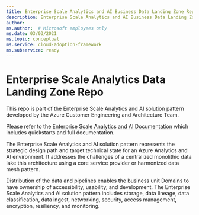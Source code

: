 ```yaml
---
title: Enterprise Scale Analytics and AI Business Data Landing Zone Repo.
description: Enterprise Scale Analytics and AI Business Data Landing Zone Repo.
author: 
ms.author:  # Microsoft employees only
ms.date: 03/03/2021
ms.topic: conceptual
ms.service: cloud-adoption-framework
ms.subservice: ready
---
```


# Enterprise Scale Analytics Data Landing Zone Repo

This repo is part of the Enterprise Scale Analytics and AI solution pattern developed by the Azure Customer Engineering and Architecture Team.

Please refer to the [Enterprise Scale Analytics and AI Documentation](https://github.com/Azure/Enterprise-Scale-Analytics) which includes quickstarts and full documentation.

The Enterprise Scale Analytics and AI solution pattern represents the strategic design path and target technical state for an Azure Analytics and AI environment. It addresses the challenges of a centralized monolithic data lake this architecture using a core service provider or harmonized data mesh pattern.

Distribution of the data and pipelines enables the business unit Domains to have ownership of accessibility, usability, and development. The Enterprise Scale Analytics and AI solution pattern includes storage, data lineage, data classification, data ingest, networking, security, access management, encryption, resiliency, and monitoring.